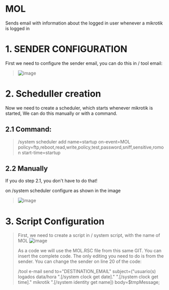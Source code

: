 # MOL
Sends email with information about the logged in user whenever a mikrotik is logged in
# 1. SENDER CONFIGURATION
First we need to configure the sender email, you can do this in / tool email:
> ![image](https://user-images.githubusercontent.com/35925546/75244792-321ce500-57ab-11ea-91e9-b56d2018b81e.png)

# 2. Scheduller creation

Now we need to create a scheduler, which starts whenever mikrotik is started, We can do this manually or with a command.

## 2.1 Command:
> /system scheduler
add name=startup on-event=MOL policy=ftp,reboot,read,write,policy,test,password,sniff,sensitive,romon start-time=startup

## 2.2 Manually
If you do step 2.1, you don't have to do that!

on /system scheduler configure as shown in the image
> ![image](https://user-images.githubusercontent.com/35925546/75245603-cdfb2080-57ac-11ea-94df-f4ed4e81abb5.png)

# 3. Script Configuration

> First, we need to create a script in / system script, with the name of MOL
> ![image](https://user-images.githubusercontent.com/35925546/75246640-f4ba5680-57ae-11ea-9899-e1a50551a6de.png)
>
>As a code we will use the MOL.RSC file from this same GIT. You can insert the complete code.
>The only editing you need to do is from the sender.
>You can change the sender on line 20 of the code:
>
>/tool e-mail send to="DESTINATION_EMAIL" subject=("usuario(s) logados data/hora ".[/system clock get date]." ".[/system clock get time]." mikrotik ".[/system identity get name]) body=$tmpMessage;
